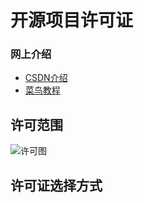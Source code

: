 # 开源项目许可证

### 网上介绍

- [CSDN介绍](https://blog.csdn.net/feiying0canglang/article/details/124184889)
- [菜鸟教程](https://www.runoob.com/w3cnote/open-source-license.html)

## 许可范围

![许可图](https://www.runoob.com/wp-content/uploads/2018/03/da68b98e404578126b87c5afd9ba9bc3.png)

## 许可证选择方式
